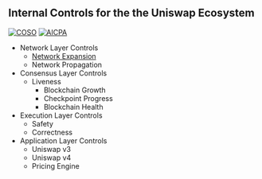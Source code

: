 ## Internal Controls for the the Uniswap Ecosystem  

[![COSO](https://img.shields.io/badge/Organization-COSO-green.svg)](https://en.wikipedia.org/wiki/Committee_of_Sponsoring_Organizations_of_the_Treadway_Commission)
[![AICPA](https://img.shields.io/badge/Organization-AICPA-green.svg)](https://en.wikipedia.org/wiki/American_Institute_of_Certified_Public_Accountants)

- Network Layer Controls
    - [Network Expansion](https://github.com/Ramzgate/Expansion)
    - Network Propagation
- Consensus Layer Controls
    - Liveness
        - Blockchain Growth
        - Checkpoint Progress
        - Blockchain Health
- Execution Layer Controls
    - Safety
    - Correctness
- Application Layer Controls
    - Uniswap v3
    - Uniswap v4
    - Pricing Engine